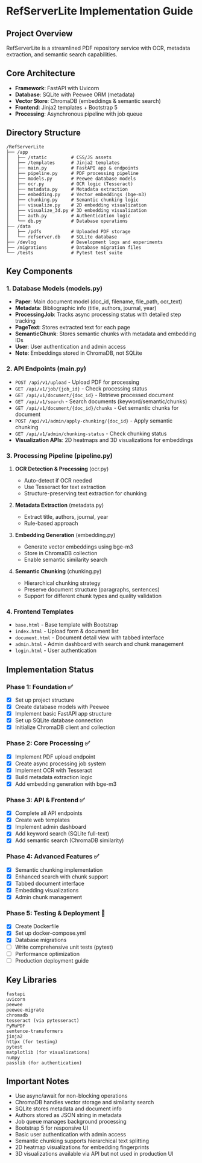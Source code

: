 # RefServerLite Implementation Guide

## Project Overview
RefServerLite is a streamlined PDF repository service with OCR, metadata extraction, and semantic search capabilities.

## Core Architecture
- **Framework**: FastAPI with Uvicorn
- **Database**: SQLite with Peewee ORM (metadata)
- **Vector Store**: ChromaDB (embeddings & semantic search)
- **Frontend**: Jinja2 templates + Bootstrap 5
- **Processing**: Asynchronous pipeline with job queue

## Directory Structure
```
/RefServerLite
├── /app
│   ├── /static         # CSS/JS assets
│   ├── /templates      # Jinja2 templates
│   ├── main.py         # FastAPI app & endpoints
│   ├── pipeline.py     # PDF processing pipeline
│   ├── models.py       # Peewee database models
│   ├── ocr.py          # OCR logic (Tesseract)
│   ├── metadata.py     # Metadata extraction
│   ├── embedding.py    # Vector embeddings (bge-m3)
│   ├── chunking.py     # Semantic chunking logic
│   ├── visualize.py    # 2D embedding visualization
│   ├── visualize_3d.py # 3D embedding visualization
│   ├── auth.py         # Authentication logic
│   └── db.py           # Database operations
├── /data
│   ├── /pdfs           # Uploaded PDF storage
│   └── refserver.db    # SQLite database
├── /devlog             # Development logs and experiments
├── /migrations         # Database migration files
└── /tests              # Pytest test suite
```

## Key Components

### 1. Database Models (models.py)
- **Paper**: Main document model (doc_id, filename, file_path, ocr_text)
- **Metadata**: Bibliographic info (title, authors, journal, year)
- **ProcessingJob**: Tracks async processing status with detailed step tracking
- **PageText**: Stores extracted text for each page
- **SemanticChunk**: Stores semantic chunks with metadata and embedding IDs
- **User**: User authentication and admin access
- **Note**: Embeddings stored in ChromaDB, not SQLite

### 2. API Endpoints (main.py)
- `POST /api/v1/upload` - Upload PDF for processing
- `GET /api/v1/job/{job_id}` - Check processing status
- `GET /api/v1/document/{doc_id}` - Retrieve processed document
- `GET /api/v1/search` - Search documents (keyword/semantic/chunks)
- `GET /api/v1/document/{doc_id}/chunks` - Get semantic chunks for document
- `POST /api/v1/admin/apply-chunking/{doc_id}` - Apply semantic chunking
- `GET /api/v1/admin/chunking-status` - Check chunking status
- **Visualization APIs**: 2D heatmaps and 3D visualizations for embeddings

### 3. Processing Pipeline (pipeline.py)
1. **OCR Detection & Processing** (ocr.py)
   - Auto-detect if OCR needed
   - Use Tesseract for text extraction
   - Structure-preserving text extraction for chunking
   
2. **Metadata Extraction** (metadata.py)
   - Extract title, authors, journal, year
   - Rule-based approach
   
3. **Embedding Generation** (embedding.py)
   - Generate vector embeddings using bge-m3
   - Store in ChromaDB collection
   - Enable semantic similarity search
   
4. **Semantic Chunking** (chunking.py)
   - Hierarchical chunking strategy
   - Preserve document structure (paragraphs, sentences)
   - Support for different chunk types and quality validation

### 4. Frontend Templates
- `base.html` - Base template with Bootstrap
- `index.html` - Upload form & document list
- `document.html` - Document detail view with tabbed interface
- `admin.html` - Admin dashboard with search and chunk management
- `login.html` - User authentication

## Implementation Status

### Phase 1: Foundation ✅
- [x] Set up project structure
- [x] Create database models with Peewee
- [x] Implement basic FastAPI app structure
- [x] Set up SQLite database connection
- [x] Initialize ChromaDB client and collection

### Phase 2: Core Processing ✅
- [x] Implement PDF upload endpoint
- [x] Create async processing job system
- [x] Implement OCR with Tesseract
- [x] Build metadata extraction logic
- [x] Add embedding generation with bge-m3

### Phase 3: API & Frontend ✅
- [x] Complete all API endpoints
- [x] Create web templates
- [x] Implement admin dashboard
- [x] Add keyword search (SQLite full-text)
- [x] Add semantic search (ChromaDB similarity)

### Phase 4: Advanced Features ✅
- [x] Semantic chunking implementation
- [x] Enhanced search with chunk support
- [x] Tabbed document interface
- [x] Embedding visualizations
- [x] Admin chunk management

### Phase 5: Testing & Deployment 🔄
- [x] Create Dockerfile
- [x] Set up docker-compose.yml
- [x] Database migrations
- [ ] Write comprehensive unit tests (pytest)
- [ ] Performance optimization
- [ ] Production deployment guide

## Key Libraries
```
fastapi
uvicorn
peewee
peewee-migrate
chromadb
tesseract (via pytesseract)
PyMuPDF
sentence-transformers
jinja2
httpx (for testing)
pytest
matplotlib (for visualizations)
numpy
passlib (for authentication)
```

## Important Notes
- Use async/await for non-blocking operations
- ChromaDB handles vector storage and similarity search
- SQLite stores metadata and document info
- Authors stored as JSON string in metadata
- Job queue manages background processing
- Bootstrap 5 for responsive UI
- Basic user authentication with admin access
- Semantic chunking supports hierarchical text splitting
- 2D heatmap visualizations for embedding fingerprints
- 3D visualizations available via API but not used in production UI